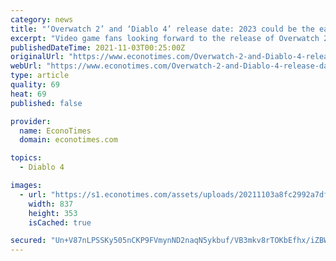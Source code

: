 ```yaml
---
category: news
title: "‘Overwatch 2’ and ‘Diablo 4’ release date: 2023 could be the earliest possible launch window for both games"
excerpt: "Video game fans looking forward to the release of Overwatch 2 and Diablo 4 will now have to wait longer than expected before getting their hands on the much-awaited titles. In its latest earnings call ..."
publishedDateTime: 2021-11-03T00:25:00Z
originalUrl: "https://www.econotimes.com/Overwatch-2-and-Diablo-4-release-date-2023-could-be-the-earliest-possible-launch-window-for-both-games-1620574"
webUrl: "https://www.econotimes.com/Overwatch-2-and-Diablo-4-release-date-2023-could-be-the-earliest-possible-launch-window-for-both-games-1620574"
type: article
quality: 69
heat: 69
published: false

provider:
  name: EconoTimes
  domain: econotimes.com

topics:
  - Diablo 4

images:
  - url: "https://s1.econotimes.com/assets/uploads/20211103a8fc2992a7dfdbaa2_th_1024x0.jpg"
    width: 837
    height: 353
    isCached: true

secured: "Un+V87nLPSSKy505nCKP9FVmynND2naqN5ykbuf/VB3mkv8rTOKbEfhx/iZBWrHu+KedtOAB16NWbM/sijcUnN5z79Z+xRiGMgKDN8l7lNRcpd9Uqop/uXoqEoNZEUQTFnJk5KP0vbBGXsGrTEy6rQpbH3zoz0W0eoDiEZXftUgtEOYzxAAW8sSHrPM3z9wNARqZTPi0HomwtDitzb+E6hLjU4Q6KLaSnAZYpn8l8dSdrqzt7UvaqFd24Kbk7Vu8qKvSchNCTt9yf0WgAoK8vQ8a+LG+hquiaf8LGND0Q5DvRwhAud0mqNvBdPcGw/58jsaej7NV/ighjkJ+yhzUOmJ1NFY/0W38zW87a2N64sg=;QwYDUg4QXOFhqMV389bMwQ=="
---
```


